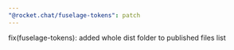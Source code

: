 ```yaml
---
"@rocket.chat/fuselage-tokens": patch
---
```


fix(fuselage-tokens): added whole dist folder to published files list
